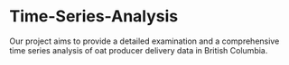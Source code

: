 # Time-Series-Analysis
Our project aims to provide a detailed examination and a comprehensive time series analysis of oat producer delivery data in British Columbia.
